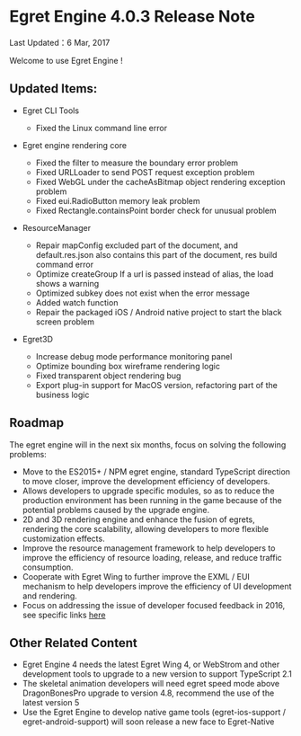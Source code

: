 Egret Engine 4.0.3 Release Note
===============================


Last Updated：6 Mar, 2017


Welcome to use Egret Engine !


## Updated Items:

* Egret CLI Tools
    * Fixed the Linux command line error

* Egret engine rendering core
    * Fixed the filter to measure the boundary error problem
    * Fixed URLLoader to send POST request exception problem
    * Fixed WebGL under the cacheAsBitmap object rendering exception problem
    * Fixed eui.RadioButton memory leak problem
    * Fixed Rectangle.containsPoint border check for unusual problem

* ResourceManager
    * Repair mapConfig excluded part of the document, and default.res.json also contains this part of the document, res build command error
    * Optimize createGroup If a url is passed instead of alias, the load shows a warning
    * Optimized subkey does not exist when the error message
    * Added watch function
    * Repair the packaged iOS / Android native project to start the black screen problem

* Egret3D
    * Increase debug mode performance monitoring panel
    * Optimize bounding box wireframe rendering logic
    * Fixed transparent object rendering bug
    * Export plug-in support for MacOS version, refactoring part of the business logic


## Roadmap

The egret engine will in the next six months, focus on solving the following problems:

* Move to the ES2015+ / NPM egret engine, standard TypeScript direction to move closer, improve the development efficiency of developers.
* Allows developers to upgrade specific modules, so as to reduce the production environment has been running in the game because of the potential problems caused by the upgrade engine.
* 2D and 3D rendering engine and enhance the fusion of egrets, rendering the core scalability, allowing developers to more flexible customization effects.
* Improve the resource management framework to help developers to improve the efficiency of resource loading, release, and reduce traffic consumption.
* Cooperate with Egret Wing to further improve the EXML / EUI mechanism to help developers improve the efficiency of UI development and rendering.
* Focus on addressing the issue of developer focused feedback in 2016, see specific links [here](http://bbs.egret.com/thread-25005-1-1.html)

## Other Related Content
* Egret Engine 4 needs the latest Egret Wing 4, or WebStrom and other development tools to upgrade to a new version to support TypeScript 2.1
* The skeletal animation developers will need egret speed mode above DragonBonesPro upgrade to version 4.8, recommend the use of the latest version 5
* Use the Egret Engine to develop native game tools (egret-ios-support / egret-android-support) will soon release a new face to Egret-Native
